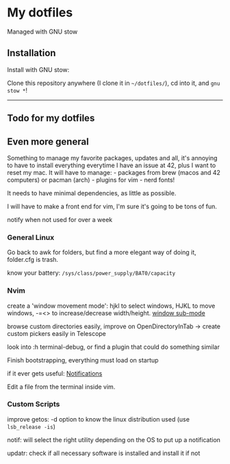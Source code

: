 # My dotfiles

Managed with GNU stow

## Installation

Install with GNU stow:

Clone this repository anywhere (I clone it in `~/dotfiles/`), cd into it,
and `gnu stow *`!

---

## Todo for my dotfiles

## Even more general

Something to manage my favorite packages, updates and all, it's annoying
to have to install everything everytime I have an issue at 42, plus I want to
reset my mac. It will have to manage:
	- packages from brew (macos and 42 computers) or pacman (arch)
	- plugins for vim
	- nerd fonts!

It needs to have minimal dependencies, as little as possible.

I will have to make a front end for vim, I'm sure it's going to be tons of fun.

notify when not used for over a week

### General Linux

Go back to awk for folders, but find a more elegant way of doing it, folder.cfg
is trash.

know your battery: `/sys/class/power_supply/BAT0/capacity`

### Nvim

create a 'window movement mode': hjkl to select windows, HJKL to move windows,
-=<> to increase/decrease width/height.
[window sub-mode](https://ddrscott.github.io/blog/2016/making-a-window-submode/)

browse custom directories easily, improve on OpenDirectoryInTab -> create custom
pickers easily in Telescope

look into :h terminal-debug, or find a plugin that could do something similar

Finish bootstrapping, everything must load on startup

if it ever gets useful: [Notifications](https://github.com/rcarriga/nvim-notify)

Edit a file from the terminal inside vim.

### Custom Scripts

improve getos: -d option to know the linux distribution used (use `lsb_release -is`)

notif: will select the right utility depending on the OS to put up a notification

updatr: check if all necessary software is installed and install it if not
